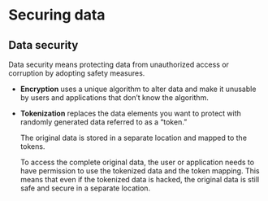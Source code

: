 # Securing data

## Data security

Data security means protecting data from unauthorized access or corruption by adopting safety measures.

- **Encryption** uses a unique algorithm to alter data and make it unusable by users and applications that don’t know the algorithm.

- **Tokenization** replaces the data elements you want to protect with randomly generated data referred to as a “token.”

  The original data is stored in a separate location and mapped to the tokens.

  To access the complete original data, the user or application needs to have permission to use the tokenized data and the token mapping. This means that even if the tokenized data is hacked, the original data is still safe and secure in a separate location.
